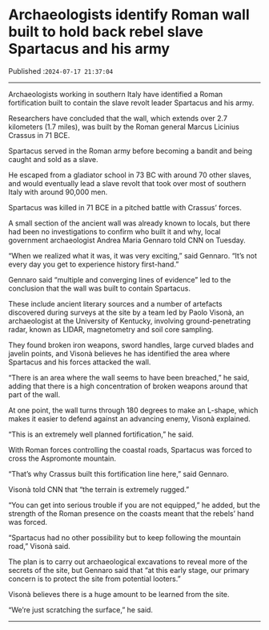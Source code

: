# Archaeologists identify Roman wall built to hold back rebel slave Spartacus and his army

Published :`2024-07-17 21:37:04`

---

Archaeologists working in southern Italy have identified a Roman fortification built to contain the slave revolt leader Spartacus and his army.

Researchers have concluded that the wall, which extends over 2.7 kilometers (1.7 miles), was built by the Roman general Marcus Licinius Crassus in 71 BCE.

Spartacus served in the Roman army before becoming a bandit and being caught and sold as a slave.

He escaped from a gladiator school in 73 BC with around 70 other slaves, and would eventually lead a slave revolt that took over most of southern Italy with around 90,000 men.

Spartacus was killed in 71 BCE in a pitched battle with Crassus’ forces.

A small section of the ancient wall was already known to locals, but there had been no investigations to confirm who built it and why, local government archaeologist Andrea Maria Gennaro told CNN on Tuesday.

“When we realized what it was, it was very exciting,” said Gennaro. “It’s not every day you get to experience history first-hand.”

Gennaro said “multiple and converging lines of evidence” led to the conclusion that the wall was built to contain Spartacus.

These include ancient literary sources and a number of artefacts discovered during surveys at the site by a team led by Paolo Visonà, an archaeologist at the University of Kentucky, involving ground-penetrating radar, known as LIDAR, magnetometry and soil core sampling.

They found broken iron weapons, sword handles, large curved blades and javelin points, and Visonà believes he has identified the area where Spartacus and his forces attacked the wall.

“There is an area where the wall seems to have been breached,” he said, adding that there is a high concentration of broken weapons around that part of the wall.

At one point, the wall turns through 180 degrees to make an L-shape, which makes it easier to defend against an advancing enemy, Visonà explained.

“This is an extremely well planned fortification,” he said.

With Roman forces controlling the coastal roads, Spartacus was forced to cross the Aspromonte mountain.

“That’s why Crassus built this fortification line here,” said Gennaro.

Visonà told CNN that “the terrain is extremely rugged.”

“You can get into serious trouble if you are not equipped,” he added, but the strength of the Roman presence on the coasts meant that the rebels’ hand was forced.

“Spartacus had no other possibility but to keep following the mountain road,” Visonà said.

The plan is to carry out archaeological excavations to reveal more of the secrets of the site, but Gennaro said that “at this early stage, our primary concern is to protect the site from potential looters.”

Visonà believes there is a huge amount to be learned from the site.

“We’re just scratching the surface,” he said.

---

